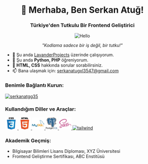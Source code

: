 <h1 align="center">👋 Merhaba, Ben Serkan Atuğ!</h1>
<h3 align="center">Türkiye'den Tutkulu Bir Frontend Geliştirici</h3>

<p align="center">
  <img src="https://media.giphy.com/media/1i6I0rHpM2MNSrY4PH/giphy.gif" alt="Hello" width="200"/>
</p>

<p align="center">
  <em>
    "Kodlama sadece bir iş değil, bir tutku!" 
  </em>
</p>

- 🔭 Şu anda [LavanderProjects](https://github.com/LavanderProjects) üzerinde çalışıyorum.
- 🌱 Şu anda **Python, PHP** öğreniyorum.
- 💬 **HTML, CSS** hakkında sorular sorabilirsiniz.
- 📫 Bana ulaşmak için: [serkanatugxl3547@gmail.com](mailto:serkanatugxl3547@gmail.com)

<h3 align="left">Benimle Bağlantı Kurun:</h3>
<p align="left">
  <a href="https://instagram.com/serkanatgg35/" target="blank">
    <img align="center" src="https://raw.githubusercontent.com/rahuldkjain/github-profile-readme-generator/master/src/images/icons/Social/instagram.svg" alt="serkanatgg35" height="30" width="40" />
  </a>
</p>

<h3 align="left">Kullandığım Diller ve Araçlar:</h3>
<p align="left"> 
  <a href="https://www.w3schools.com/css/" target="_blank" rel="noreferrer">
    <img src="https://raw.githubusercontent.com/devicons/devicon/master/icons/css3/css3-original-wordmark.svg" alt="css3" width="40" height="40"/> 
  </a> 
  <a href="https://www.w3.org/html/" target="_blank" rel="noreferrer">
    <img src="https://raw.githubusercontent.com/devicons/devicon/master/icons/html5/html5-original-wordmark.svg" alt="html5" width="40" height="40"/> 
  </a> 
  <a href="https://www.mysql.com/" target="_blank" rel="noreferrer">
    <img src="https://raw.githubusercontent.com/devicons/devicon/master/icons/mysql/mysql-original-wordmark.svg" alt="mysql" width="40" height="40"/> 
  </a> 
  <a href="https://www.postgresql.org" target="_blank" rel="noreferrer">
    <img src="https://raw.githubusercontent.com/devicons/devicon/master/icons/postgresql/postgresql-original-wordmark.svg" alt="postgresql" width="40" height="40"/> 
  </a> 
  <a href="https://sass-lang.com" target="_blank" rel="noreferrer">
    <img src="https://raw.githubusercontent.com/devicons/devicon/master/icons/sass/sass-original.svg" alt="sass" width="40" height="40"/> 
  </a> 
  <a href="https://tailwindcss.com/" target="_blank" rel="noreferrer">
    <img src="https://www.vectorlogo.zone/logos/tailwindcss/tailwindcss-icon.svg" alt="tailwind" width="40" height="40"/> 
  </a>
</p>

<h3 align="left">Akademik Geçmiş:</h3>
<p align="left">
  <ul>
    <li>Bilgisayar Bilimleri Lisans Diploması, XYZ Üniversitesi</li>
    <li>Frontend Geliştirme Sertifikası, ABC Enstitüsü</li>
  </ul>
</p>
